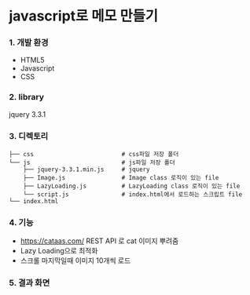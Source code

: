 # javascript로 메모 만들기

### 1. 개발 환경
- HTML5
- Javascript
- CSS

### 2. library
jquery	3.3.1

### 3. 디렉토리     
    ├── css                         # css파일 저장 폴더     
    └── js                          # js파일 저장 푤더       
        ├── jquery-3.3.1.min.js     # jquery     
        ├── Image.js                # Image class 로직이 있는 file      
        ├── LazyLoading.js          # LazyLoading class 로직이 있는 file      
        └── script.js               # index.html에서 로드하는 스크립트 file      
    └── index.html                     
    
### 4. 기능 
- https://cataas.com/ REST API 로 cat 이미지 뿌려줌 
- Lazy Loading으로 최적화 
- 스크롤 마지막일때 이미지 10개씩 로드 

### 5. 결과 화면
